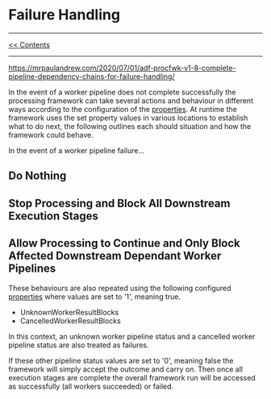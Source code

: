 # Failure Handling

___
[<< Contents](/ADF.procfwk/contents) 

___

https://mrpaulandrew.com/2020/07/01/adf-procfwk-v1-8-complete-pipeline-dependency-chains-for-failure-handling/



In the event of a worker pipeline does not complete successfully the processing framework can take several actions and behaviour in different ways according to the configuration of the [properties](/ADF.procfwk/properties). At runtime the framework uses the set property values in various locations to establish what to do next, the following outlines each should situation and how the framework could behave.

In the event of a worker pipeline failure...

## Do Nothing


## Stop Processing and Block All Downstream Execution Stages


## Allow Processing to Continue and Only Block Affected Downstream Dependant Worker Pipelines


These behaviours are also repeated using the following configured [properties](/ADF.procfwk/properties) where values are set to '1', meaning true.

* UnknownWorkerResultBlocks
* CancelledWorkerResultBlocks

In this context, an unknown worker pipeline status and a cancelled worker pipeline status are also treated as failures.

If these other pipeline status values are set to '0', meaning false the framework will simply accept the outcome and carry on. Then once all execution stages are complete the overall framework run will be accessed as successfully (all workers succeeded) or failed.